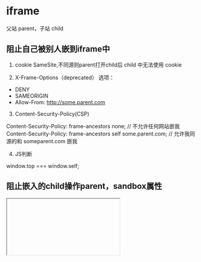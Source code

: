 # iframe

父站 parent，子站 child

## 阻止自己被别人嵌到iframe中

1. cookie SameSite,不同源则parent打开child后 child 中无法使用 cookie

2. X-Frame-Options（deprecated）
选项：
* DENY
* SAMEORIGIN
* Allow-From: http://some.parent.com

3. Content-Security-Policy(CSP)

Content-Security-Policy: frame-ancestors none; // 不允许任何网站嵌我
Content-Security-Policy: frame-ancestors self some.parent.com; // 允许我同源的和 someparent.com 嵌我

4. JS判断

window.top === window.self;

## 阻止嵌入的child操作parent，sandbox属性

<iframe sandbox/>

sandbox="一堆属性"，打开一项就支持一项